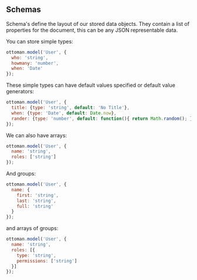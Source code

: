 ## Schemas

Schema's define the layout of our stored data objects.  They contain a list of properties for the document, this can be any JSON representable data.

You can store simple types:
```javascript
ottoman.model('User', {
  who: 'string',
  howmany: 'number',
  when: 'Date'
});
```

These simple types can have default values specified or default value generators:
```javascript
ottoman.model('User', {
  title: {type: 'string', default: 'No Title'},
  when: {type: 'Date', default: Date.now},
  rander: {type: 'number', default: function(){ return Math.random(); }}
});
```

We can also have arrays:
```javascript
ottoman.model('User', {
  name: 'string',
  roles: ['string']
});
```

And groups:
```javascript
ottoman.model('User', {
  name: {
    first: 'string',
    last: 'string',
    full: 'string'
  }
});
```

and arrays of groups:
```javascript
ottoman.model('User', {
  name: 'string',
  roles: [{
    type: 'string',
    permissions: ['string']
  }]
});
```